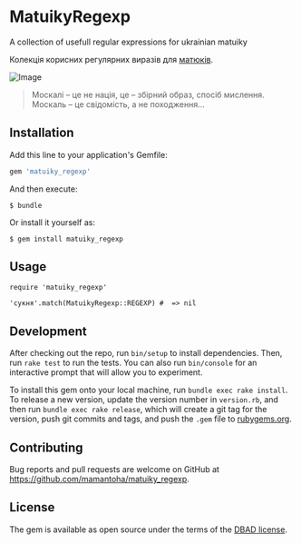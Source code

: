 # MatuikyRegexp

A collection of usefull regular expressions for ukrainian matuiky

Колекція корисних регулярних виразів для [матюків](https://uk.wikipedia.org/wiki/Ненормативна_лексика).

![Image](https://raw.github.com/mamantoha/matuiky_regexp/master/image.png)

>  Москалі – це не нація, це – збірний образ, спосіб мислення. Москаль – це свідомість, а не походження...


## Installation

Add this line to your application's Gemfile:

```ruby
gem 'matuiky_regexp'
```

And then execute:

```
$ bundle
```

Or install it yourself as:

```
$ gem install matuiky_regexp
```

## Usage

```
require 'matuiky_regexp'

'сукня'.match(MatuikyRegexp::REGEXP) #  => nil
```

## Development

After checking out the repo, run `bin/setup` to install dependencies. Then, run `rake test` to run the tests. You can also run `bin/console` for an interactive prompt that will allow you to experiment.

To install this gem onto your local machine, run `bundle exec rake install`. To release a new version, update the version number in `version.rb`, and then run `bundle exec rake release`, which will create a git tag for the version, push git commits and tags, and push the `.gem` file to [rubygems.org](https://rubygems.org).

## Contributing

Bug reports and pull requests are welcome on GitHub at https://github.com/mamantoha/matuiky_regexp.


## License

The gem is available as open source under the terms of the [DBAD license](https://github.com/philsturgeon/dbad/blob/master/LICENSE-en.md).

